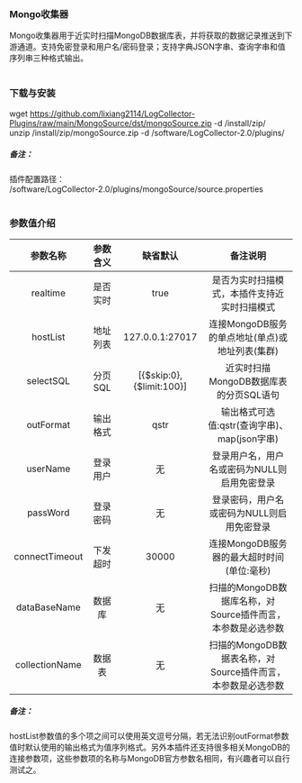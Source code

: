 ### Mongo收集器  
Mongo收集器用于近实时扫描MongoDB数据库表，并将获取的数据记录推送到下游通道。支持免密登录和用户名/密码登录；支持字典JSON字串、查询字串和值序列串三种格式输出。  
​      

### 下载与安装  
wget https://github.com/lixiang2114/LogCollector-Plugins/raw/main/MongoSource/dst/mongoSource.zip -d /install/zip/  
unzip  /install/zip/mongoSource.zip -d /software/LogCollector-2.0/plugins/    

##### 备注：  
插件配置路径：  
 /software/LogCollector-2.0/plugins/mongoSource/source.properties  
​      

### 参数值介绍  
|参数名称|参数含义|缺省默认|备注说明|
|:-----:|:-------:|:-------:|:-------:|
|realtime|是否实时|true|是否为实时扫描模式，本插件支持近实时扫描模式|
|hostList|地址列表|127.0.0.1:27017|连接MongoDB服务的单点地址(单点)或地址列表(集群)|
|selectSQL|分页SQL|[{$skip:0},{$limit:100}]|近实时扫描MongoDB数据库表的分页SQL语句|
|outFormat|输出格式|qstr|输出格式可选值:qstr(查询字串)、map(json字串)|
|userName|登录用户|无|登录用户名，用户名或密码为NULL则启用免密登录|
|passWord|登录密码|无|登录密码，用户名或密码为NULL则启用免密登录|
|connectTimeout|下发超时|30000|连接MongoDB服务器的最大超时时间(单位:毫秒)|
|dataBaseName|数据库|无|扫描的MongoDB数据库名称，对Source插件而言，本参数是必选参数|
|collectionName|数据表|无|扫描的MongoDB数据表名称，对Source插件而言，本参数是必选参数|
##### 备注：  
hostList参数值的多个项之间可以使用英文逗号分隔，若无法识别outFormat参数值时默认使用的输出格式为值序列格式。另外本插件还支持很多相关MongoDB的连接参数项，这些参数项的名称与MongoDB官方参数名相同，有兴趣者可以自行测试之。  